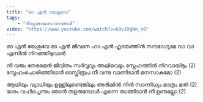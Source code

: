 ```yaml
---
title: "ഓ എൻ യേശുവേ"
tags:
    - "ദിവ്യഭോജനഗാനങ്ങൾ"
video: "https://www.youtube.com/watch?v=k9vJXgNn_s0"
---
```


ഓ എൻ യേശുവേ
ഓ എൻ ജീവനേ
ഹാ എൻ ഹൃദയത്തിൻ സൗഭാഗ്യമേ
വാ വാ എന്നിൽ നിറഞ്ഞീടുവാൻ

നീ വരും നേരമെൻ ജീവിതം സർവ്വവും
അലിവെഴും സ്നേഹത്തിൻ നിറവായിടും (2)
സ്നേഹംചൊരിഞ്ഞിടാൻ ഓസ്തിരൂപ നീ
വന്നു വാണിടാൻ മനസാകുമോ (2)

ആധിയും വ്യാധിയും ഉള്ളിലുണ്ടെങ്കിലും
അരികിൽ നിൻ സാന്നിധ്യം മാത്രം മതി (2)
ഭാരം വഹിച്ചെന്നും ഞാൻ തളരുമ്പോൾ
എന്നെ താങ്ങിടാൻ നീ ഉണ്ടല്ലോ (2)
